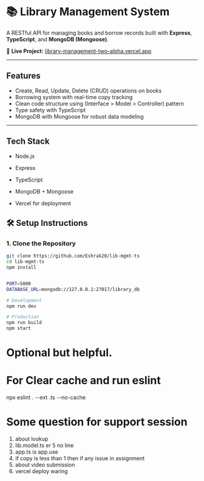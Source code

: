 # 📚 Library Management System

A RESTful API for managing books and borrow records built with **Express**, **TypeScript**, and **MongoDB (Mongoose)**.

🔗 **Live Project:** [library-management-two-alpha.vercel.app](https://library-management-two-alpha.vercel.app/)

---

## Features

- Create, Read, Update, Delete (CRUD) operations on books
- Borrowing system with real-time copy tracking
- Clean code structure using (Interface > Model > Controller) pattern
- Type safety with TypeScript
- MongoDB with Mongoose for robust data modeling

---

## Tech Stack
- Node.js

- Express

- TypeScript

- MongoDB + Mongoose

- Vercel for deployment

## 🛠️ Setup Instructions

### 1. Clone the Repository

```bash
git clone https://github.com/Eshrak20/lib-mgmt-ts
cd lib-mgmt-ts
npm install


PORT=5000
DATABASE_URL=mongodb://127.0.0.1:27017/library_db

# Development
npm run dev

# Production
npm run build
npm start
```

# **Optional but helpful.**

# For Clear cache and run eslint

npx eslint . --ext .ts --no-cache

# Some question for support session

1. about lookup
2. lib.model.ts er 5 no line
3. app.ts is app.use
4. if copy is less than 1 then if any issue in assignment
5. about video submission
6. vercel deploy waring
